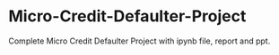 # Micro-Credit-Defaulter-Project
Complete Micro Credit Defaulter Project with ipynb file, report and ppt.
